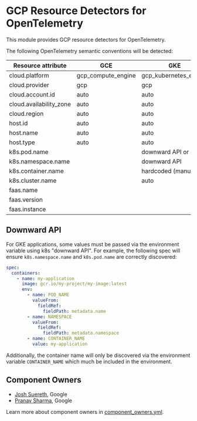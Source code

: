 # GCP Resource Detectors for OpenTelemetry

This module provides GCP resource detectors for OpenTelemetry.

The following OpenTelemetry semantic conventions will be detected:

| Resource attribute | GCE | GKE | GCR | GCF | GAE |
| ------------------ | --- | --- | --- | --- | --- |
| cloud.platform | gcp_compute_engine | gcp_kubernetes_engine | gcp_cloud_run | gcp_cloud_run | gcp_app_engine |
| cloud.provider | gcp | gcp | gcp | gcp | gcp |
| cloud.account.id | auto | auto | auto | auto | auto |
| cloud.availability_zone | auto | auto | auto | auto | auto |
| cloud.region | auto | auto | auto | auto | auto |
| host.id | auto | auto | | | |
| host.name | auto | auto | | | |
| host.type | auto | auto | | | |
| k8s.pod.name | | downward API or auto | | | |
| k8s.namespace.name | | downward API | | | |
| k8s.container.name | | hardcoded (manual) | | | |
| k8s.cluster.name | | auto | | | |
| faas.name | | | auto | auto | auto |
| faas.version | | | auto | auto | auto |
| faas.instance | | | auto | auto | auto |

## Downward API

For GKE applications, some values must be passed via the environment variable using k8s
"downward API".  For example, the following spec will ensure `k8s.namespace.name` and
`k8s.pod.name` are correctly discovered:

```yaml
spec:
  containers:
    - name: my-application
      image: gcr.io/my-project/my-image:latest
      env:
        - name: POD_NAME
          valueFrom:
            fieldRef:
              fieldPath: metadata.name
        - name: NAMESPACE
          valueFrom:
            fieldRef:
              fieldPath: metadata.namespace
        - name: CONTAINER_NAME
          value: my-application
```

Additionally, the container name will only be discovered via the environment variable `CONTAINER_NAME`
which much be included in the environment.

## Component Owners

- [Josh Suereth](https://github.com/jsuereth), Google
- [Pranav Sharma](https://github.com/psx95), Google

Learn more about component owners in [component_owners.yml](../.github/component_owners.yml).
